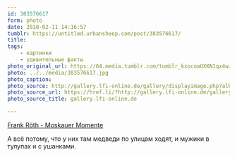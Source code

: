 ```yaml
---
id: 383576617
form: photo
date: 2010-02-11 14:16:57
tumblr: https://untitled.urbansheep.com/post/383576617/
title:
tags:
    - картинки
    - удивительные факты
photo_original_url: https://64.media.tumblr.com/tumblr_kxocoaUXKN1qz4wzio1_1280.jpg
photo: ../../media/383576617.jpg
photo_caption:
photo_source: http://gallery.lfi-online.de/gallery/displayimage.php?album=1697&cat=&pos=4
photo_source_url: https://href.li/?http://gallery.lfi-online.de/gallery/displayimage.php?album=1697&cat=&pos=4
photo_source_title: gallery.lfi-online.de

---
```


<p><a href="http://gallery.lfi-online.de/gallery/displayimage.php?album=1697&amp;cat=&amp;pos=4">Frank Röth - Moskauer Momente</a></p>

<p>А всё потому, что у них там медведи по улицам ходят, и мужики в тулупах и с ушанками.</p>
